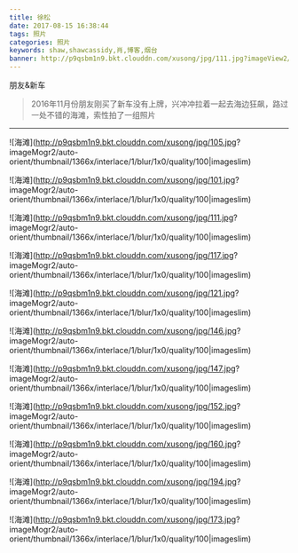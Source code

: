 ```yaml
---
title: 徐松
date: 2017-08-15 16:38:44
tags: 照片
categories: 照片
keywords: shaw,shawcassidy,肖,博客,烟台
banner: http://p9qsbm1n9.bkt.clouddn.com/xusong/jpg/111.jpg?imageView2/1/w/690/h/295/q/100|imageslim
---
```

朋友&新车
<!-- more -->
> 2016年11月份朋友刚买了新车没有上牌，兴冲冲拉着一起去海边狂飙，路过一处不错的海滩，索性拍了一组照片

---
![海滩](http://p9qsbm1n9.bkt.clouddn.com/xusong/jpg/105.jpg?	 imageMogr2/auto-orient/thumbnail/1366x/interlace/1/blur/1x0/quality/100|imageslim)

![海滩](http://p9qsbm1n9.bkt.clouddn.com/xusong/jpg/101.jpg?	 imageMogr2/auto-orient/thumbnail/1366x/interlace/1/blur/1x0/quality/100|imageslim)

![海滩](http://p9qsbm1n9.bkt.clouddn.com/xusong/jpg/111.jpg?	 imageMogr2/auto-orient/thumbnail/1366x/interlace/1/blur/1x0/quality/100|imageslim)

![海滩](http://p9qsbm1n9.bkt.clouddn.com/xusong/jpg/117.jpg?	 imageMogr2/auto-orient/thumbnail/1366x/interlace/1/blur/1x0/quality/100|imageslim)

![海滩](http://p9qsbm1n9.bkt.clouddn.com/xusong/jpg/121.jpg?	 imageMogr2/auto-orient/thumbnail/1366x/interlace/1/blur/1x0/quality/100|imageslim)

![海滩](http://p9qsbm1n9.bkt.clouddn.com/xusong/jpg/146.jpg?	 imageMogr2/auto-orient/thumbnail/1366x/interlace/1/blur/1x0/quality/100|imageslim)

![海滩](http://p9qsbm1n9.bkt.clouddn.com/xusong/jpg/147.jpg?	 imageMogr2/auto-orient/thumbnail/1366x/interlace/1/blur/1x0/quality/100|imageslim)

![海滩](http://p9qsbm1n9.bkt.clouddn.com/xusong/jpg/152.jpg?	 imageMogr2/auto-orient/thumbnail/1366x/interlace/1/blur/1x0/quality/100|imageslim)

![海滩](http://p9qsbm1n9.bkt.clouddn.com/xusong/jpg/160.jpg?	 imageMogr2/auto-orient/thumbnail/1366x/interlace/1/blur/1x0/quality/100|imageslim)

![海滩](http://p9qsbm1n9.bkt.clouddn.com/xusong/jpg/194.jpg?	 imageMogr2/auto-orient/thumbnail/1366x/interlace/1/blur/1x0/quality/100|imageslim)

![海滩](http://p9qsbm1n9.bkt.clouddn.com/xusong/jpg/173.jpg?	 imageMogr2/auto-orient/thumbnail/1366x/interlace/1/blur/1x0/quality/100|imageslim)

